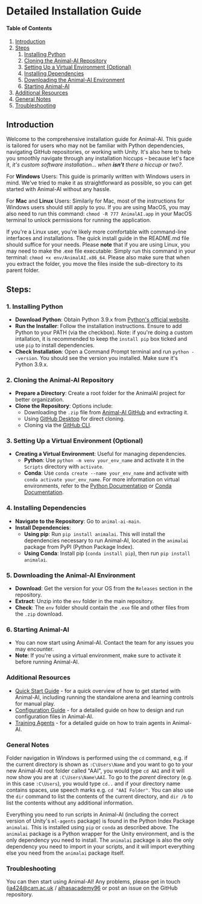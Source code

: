 # Detailed Installation Guide

#### Table of Contents
1. [Introduction](#introduction)
2. [Steps](#steps)
    1. [Installing Python](#1-installing-python)
    2. [Cloning the Animal-AI Repository](#2-cloning-the-animal-ai-repository)
    3. [Setting Up a Virtual Environment (Optional)](#3-setting-up-a-virtual-environment-optional)
    4. [Installing Dependencies](#4-installing-dependencies)
    5. [Downloading the Animal-AI Environment](#5-downloading-the-animal-ai-environment)
    6. [Starting Animal-AI](#6-starting-animal-ai)
3. [Additional Resources](#additional-resources)
4. [General Notes](#general-notes)
5. [Troubleshooting](#troubleshooting)

## Introduction
Welcome to the comprehensive installation guide for Animal-AI. This guide is tailored for users who may not be familiar with Python dependencies, navigating GitHub repositories, or working with Unity. It's also here to help you smoothly navigate through any installation hiccups – because let's face it, *it's custom software installation... when **isn't** there a hiccup or two?*.

For **Windows** Users:
This guide is primarily written with Windows users in mind. We've tried to make it as straightforward as possible, so you can get started with Animal-AI without any hassle.

For **Mac** and **Linux** Users:
Similarly for Mac, most of the instructions for Windows users should still apply to you. If you are using MacOS, you may also need to run this command: `chmod -R 777 AnimalAI.app` in your MacOS terminal to unlock permissions for running the application.

If you're a Linux user, you're likely more comfortable with command-line interfaces and installations. The quick install guide in the README.md file should suffice for your needs. Please **note** that if you are using Linux, you may need to make the .exe file executable: Simply run this command in your terminal: `chmod +x env/AnimalAI.x86_64`. Please also make sure that when you extract the folder, you move the files inside the sub-directory to its parent folder.

## Steps:
### 1. Installing Python
- **Download Python**: Obtain Python 3.9.x from [Python's official website](https://www.python.org/downloads/).
- **Run the Installer**: Follow the installation instructions. Ensure to add Python to your PATH (via the checkbox). Note: if you're doing a custom intallation, it is recommended to keep the `install pip` box ticked and use `pip` to install dependencies. 
- **Check Installation**: Open a Command Prompt terminal and run `python --version`. You should see the version you installed. Make sure it's Python 3.9.x.

### 2. Cloning the Animal-AI Repository
- **Prepare a Directory**: Create a root folder for the AnimalAI project for better organization.
- **Clone the Repository**: Options include:
  - Downloading the `.zip` file from [Animal-AI GitHub](https://github.com/Kinds-of-Intelligence-CFI/animal-ai) and extracting it.
  - Using [GitHub Desktop](https://desktop.github.com/) for direct cloning.
  - Cloning via the [GitHub CLI](https://docs.github.com/en/github-cli/github-cli/about-github-cli).

### 3. Setting Up a Virtual Environment (Optional)
- **Creating a Virtual Environment**: Useful for managing dependencies.
  - **Python**: Use `python -m venv your_env_name` and activate it in the `Scripts` directory with `activate`.
  - **Conda**: Use `conda create --name your_env_name` and activate with `conda activate your_env_name`.
For more information on virtual environments, refer to the [Python Documentation](https://docs.python.org/3/tutorial/venv.html) or [Conda Documentation](https://docs.conda.io/projects/conda/en/latest/user-guide/tasks/manage-environments.html).

### 4. Installing Dependencies
- **Navigate to the Repository**: Go to `animal-ai-main`.
- **Install Dependencies**: 
  - **Using pip**: Run `pip install animalai`. This will install the dependencies necessary to run Animal-AI, located in the `animalai` package from PyPI (Python Package Index).
  - **Using Conda**: Install pip (`conda install pip`), then run `pip install animalai`.

### 5. Downloading the Animal-AI Environment
- **Download**: Get the version for your OS from the `Releases` section in the repository.
- **Extract**: Unzip into the `env` folder in the main repository.
- **Check**: The `env` folder should contain the `.exe` file and other files from the `.zip` download.

### 6. Starting Animal-AI
- You can now start using Animal-AI. Contact the team for any issues you may encounter.
- **Note**: If you're using a virtual environment, make sure to activate it before running Animal-AI.

### Additional Resources
- [Quick Start Guide](https://github.com/Kinds-of-Intelligence-CFI/animal-ai/blob/main/docs/quickStart.md) - for a quick overview of how to get started with Animal-AI, including running the standalone arena and learning controls for manual play.
- [Configuration Guide](https://github.com/Kinds-of-Intelligence-CFI/animal-ai/blob/overhaul_docs/docs/configGuide/ConfigFileGuide.md) - for a detailed guide on how to design and run configuration files in Animal-AI.
- [Training Agents](https://github.com/Kinds-of-Intelligence-CFI/animal-ai/blob/b596c6a8a9d36d2a504db7a06dc814d0a8b76c4a/docs/Training.md) - for a detailed guide on how to train agents in Animal-AI.


### General Notes
Folder navigation in Windows is performed using the `cd` command, e.g. if the current directory is shown as `:C\Users\Name` and you want to go to your new Animal-AI root folder called "AAI", you would type `cd AAI` and it will now show you are at `:C\Users\Name\AAI`. To go to the *parent* directory (e.g. in this case `:C\Users`), you would type `cd..` and if your directory name contains spaces, use speech marks e.g. `cd "AAI Folder"`. You can also use the `dir` command to list the contents of the current directory, and `dir /b` to list the contents without any additional information.

Everything you need to run scripts in Animal-AI (including the correct version of Unity's `ml-agents` package) is found in the Python Index Package `animalai`. This is installed using `pip` or `conda` as described above. The `animalai` package is a Python wrapper for the Unity environment, and is the only dependency you need to install. The `animalai` package is also the only dependency you need to import in your scripts, and it will import everything else you need from the `animalai` package itself.

### Troubleshooting
You can then start using Animal-AI! Any problems, please get in touch (ia424@cam.ac.uk / [alhasacademy96](https://github.com/alhasacademy96/) or post an issue on the GitHub repository.


